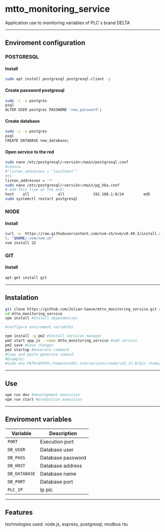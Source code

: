 # mtto_monitoring_service
Application use to monitoring variables of PLC´s brand DELTA

--- 

## Enviroment configuration
### POSTGRESQL
#### Install
```bash
sudo apt install postgresql postgresql-client -y
```
#### Create password postgresql
```bash
sudo -i -u postgres
psql
ALTER USER postgres PASSWORD 'new_password';
```
#### Create database
```bash
sudo -i -u postgres
psql
CREATE DATABASE new_database;
```
#### Open service to the red
```bash
sudo nano /etc/postgresql/<versión>/main/postgresql.conf
#chance 
#"listen_addresses = 'localhost'" 
#to 
listen_addresses = '*'
sudo nano /etc/postgresql/<versión>/main/pg_hba.conf
# Add this line at the end:
host    all             all             192.168.1.0/24         md5
sudo systemctl restart postgresql
```
### NODE
#### Install   
```bash
curl -o- https://raw.githubusercontent.com/nvm-sh/nvm/v0.40.3/install.sh | bash
\. "$HOME/.nvm/nvm.sh"
nvm install 22
```
### GIT
#### Install
```bash
apt-get install git
```
---

## Instalation

```bash
git clone https://github.com/Julian-Saave/mtto_monitoring_service.git #Copy repository
cd mtto_monitoring_service
npm install #Install dependencies

#configure enviroment variables

npm install -g pm2 #Install services manager
pm2 start app.js --name mtto_monitoring_service #add service
pm2 save #Save changes
pm2 startup #Generate command
#Copy and paste generate comand
#Example:
#sudo env PATH=$PATH:/home/est04/.nvm/versions/node/v22.17.0/bin /home/est04/.nvm/versions/node/v22.17.0/lib/node_modules/pm2/bin/pm2 startup systemd -u est04 --hp /home/est04

```
---

## Use

```bash
npm run dev #development execution
npm run start #production execution
```
---

## Enviroment variables

| Variable      | Description       |
| ------------- | ----------------- |
| `PORT`        | Execution port    |
| `DB_USER`     | Database user     |
| `DB_PASS`     | Database password |
| `DB_HOST`     | Database address  |
| `DB_DATABASE` | Database name     |
| `DB_PORT`     | Database port     |
| `PLC_IP`      | Ip plc            |

---

## Features
technologies used: node.js, express, postgresql, modbus rtu
